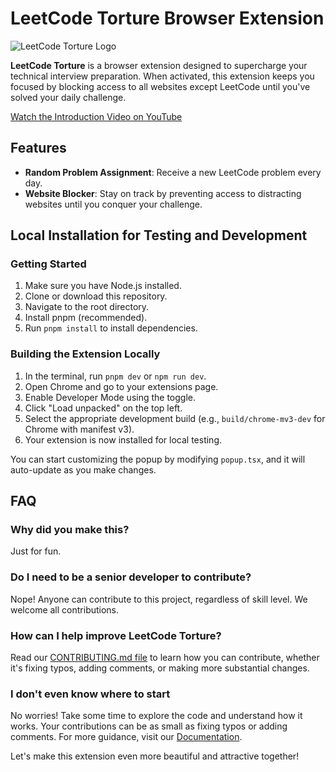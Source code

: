 # LeetCode Torture Browser Extension

![LeetCode Torture Logo](https://raw.githubusercontent.com/The-CodingSloth/haha-funny-leetcode-extension/main/assets/icon.png)

**LeetCode Torture** is a browser extension designed to supercharge your technical interview preparation. When activated, this extension keeps you focused by blocking access to all websites except LeetCode until you've solved your daily challenge.

[Watch the Introduction Video on YouTube](https://youtu.be/e4ReFOWMG9o?si=CJ2EdqVPFPdcc7GN)

## Features

- **Random Problem Assignment**: Receive a new LeetCode problem every day.
- **Website Blocker**: Stay on track by preventing access to distracting websites until you conquer your challenge.

## Local Installation for Testing and Development

### Getting Started

1. Make sure you have Node.js installed.
2. Clone or download this repository.
3. Navigate to the root directory.
4. Install pnpm (recommended).
5. Run `pnpm install` to install dependencies.

### Building the Extension Locally

1. In the terminal, run `pnpm dev` or `npm run dev`.
2. Open Chrome and go to your extensions page.
3. Enable Developer Mode using the toggle.
4. Click "Load unpacked" on the top left.
5. Select the appropriate development build (e.g., `build/chrome-mv3-dev` for Chrome with manifest v3).
6. Your extension is now installed for local testing.

You can start customizing the popup by modifying `popup.tsx`, and it will auto-update as you make changes.

## FAQ

### Why did you make this?

Just for fun.

### Do I need to be a senior developer to contribute?

Nope! Anyone can contribute to this project, regardless of skill level. We welcome all contributions.

### How can I help improve LeetCode Torture?

Read our [CONTRIBUTING.md file](https://github.com/The-CodingSloth/haha-funny-leetcode-extension/blob/main/CONTRIBUTING.md) to learn how you can contribute, whether it's fixing typos, adding comments, or making more substantial changes.

### I don't even know where to start

No worries! Take some time to explore the code and understand how it works. Your contributions can be as small as fixing typos or adding comments. For more guidance, visit our [Documentation](https://docs.plasmo.com/).

Let's make this extension even more beautiful and attractive together!
